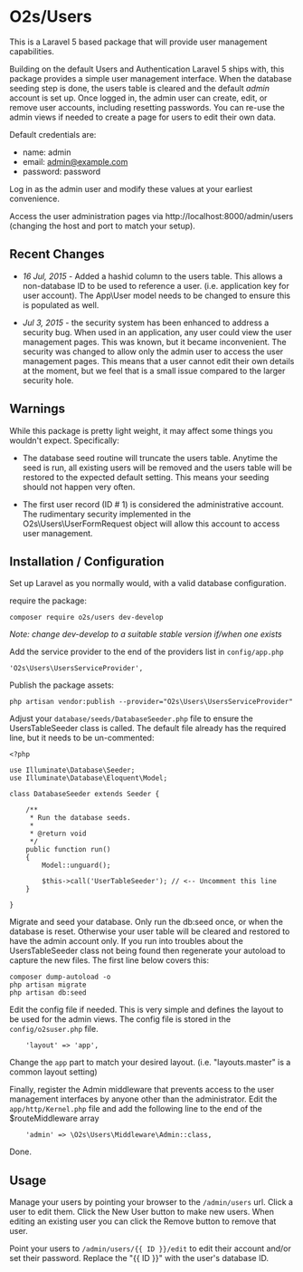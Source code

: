 # O2s/Users

This is a Laravel 5 based package that will provide user management capabilities.

Building on the default Users and Authentication Laravel 5 ships with, this package provides a simple user management interface.  When the database seeding step is done, the users table is cleared and the default *admin* account is set up.  Once logged in, the admin user can create, edit, or remove user accounts, including resetting passwords.  You can re-use the admin views if needed to create a page for users to edit their own data.

Default credentials are:
- name: admin
- email: admin@example.com
- password: password

Log in as the admin user and modify these values at your earliest convenience.

Access the user administration pages via http://localhost:8000/admin/users (changing the host and port to match your setup).

## Recent Changes
- *16 Jul, 2015* - Added a hashid column to the users table.  This allows a non-database ID to be used to reference a user.  (i.e. application key for user account).  The App\User model needs to be changed to ensure this is populated as well.

- *Jul 3, 2015* - the security system has been enhanced to address a security bug.  When used in an application, any user could view the user management pages.  This was known, but it became inconvenient.  The security was changed to allow only the admin user to access the user management pages.  This means that a user cannot edit their own details at the moment, but we feel that is a small issue compared to the larger security hole.


## Warnings

While this package is pretty light weight, it may affect some things you wouldn't expect.  Specifically:

- The database seed routine will truncate the users table.  Anytime the seed is run, all existing users will be removed and the users table will be restored to the expected default setting.  This means your seeding should not happen very often.

- The first user record (ID # 1) is considered the administrative account.  The rudimentary security implemented in the O2s\Users\UserFormRequest object will allow this account to access user management.


## Installation / Configuration

Set up Laravel as you normally would, with a valid database configuration.

require the package:
```
composer require o2s/users dev-develop
```

*Note: change dev-develop to a suitable stable version if/when one exists*

Add the service provider to the end of the providers list in `config/app.php`
```
'O2s\Users\UsersServiceProvider',
```

Publish the package assets:
```
php artisan vendor:publish --provider="O2s\Users\UsersServiceProvider"
```

Adjust your `database/seeds/DatabaseSeeder.php` file to ensure the UsersTableSeeder class is called.  The default file already has the required line, but it needs to be un-commented:
```
<?php

use Illuminate\Database\Seeder;
use Illuminate\Database\Eloquent\Model;

class DatabaseSeeder extends Seeder {

	/**
	 * Run the database seeds.
	 *
	 * @return void
	 */
	public function run()
	{
		Model::unguard();

		$this->call('UserTableSeeder');	// <-- Uncomment this line
	}

}
```

Migrate and seed your database.  Only run the db:seed once, or when the database is reset.  Otherwise your user table will be cleared and restored to have the admin account only.  If you run into troubles about the UsersTableSeeder class not being found then regenerate your autoload to capture the new files.  The first line below covers this:

```
composer dump-autoload -o
php artisan migrate 
php artisan db:seed
```

Edit the config file if needed.  This is very simple and defines the layout to be used for the admin views.  The config file is stored in the `config/o2suser.php` file.
```
	'layout' => 'app',
```
Change the `app` part to match your desired layout.  (i.e. "layouts.master" is a common layout setting)

Finally, register the Admin middleware that prevents access to the user management interfaces by anyone other than the administrator.  Edit the `app/http/Kernel.php` file and add the following line to the end of the $routeMiddleware array

```
	'admin' => \O2s\Users\Middleware\Admin::class,
```

Done.

## Usage

Manage your users by pointing your browser to the `/admin/users` url.  Click a user to edit them.  Click the New User button to make new users.  When editing an existing user you can click the Remove button to remove that user.

Point your users to `/admin/users/{{ ID }}/edit` to edit their account and/or set their password.  Replace the "{{ ID }}" with the user's database ID.



